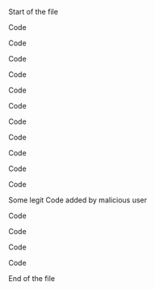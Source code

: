 Start of the file

Code

Code

Code

Code

Code

Code

Code

Code

Code

Code

Code

Some legit Code added by malicious user

Code

Code

Code

Code

End of the file
